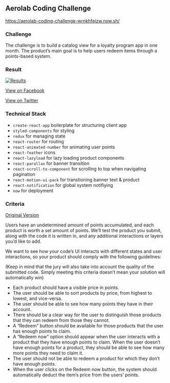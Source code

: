 ## Aerolab Coding Challenge

https://aerolab-coding-challenge-wrnkhfejzw.now.sh/

### Challenge

The challenge is to build a catalog view for a loyalty program app in one month. The product’s main goal is to help users redeem items through a points-based system.

### Result

[![Results](https://scontent.fsgn4-1.fna.fbcdn.net/v/t1.0-9/25994532_1642898255768580_4699177392102647295_n.png?oh=962c6fab9b63b1f0ff102714ff1420f6&oe=5B1CAFC3)](https://www.facebook.com/aerolab/photos/a.402968409761577.92961.114623045262783/1642898255768580/?type=3&theater)

[View on Facebook](https://www.facebook.com/aerolab/photos/a.402968409761577.92961.114623045262783/1642898255768580/?type=3&theater)

[View on Twitter](https://twitter.com/aerolab/status/946100876942262272)

### Technical Stack

* `create-react-app` boilerplate for structuring client app
* `styled-components` for styling
* `redux` for managing state
* `react-router` for routing
* `react-animated-number` for animating user points
* `react-feather` icons
* `react-lazyload` for lazy loading product components
* `react-parallax` for banner transition
* `react-scroll-to-component` for scrolling to top when navigating pagination
* `react-motion-ui-pack` for transtioning banner text & product
* `react-notification` for global system notifiying
* `now` for deployment

### Criteria

[Original Version](https://aerolab.co/coding-challenge-instructions)

Users have an undetermined amount of points accumulated, and each product is worth a set amount of points. We’ll test the product you submit, along with the code it is written in, and any additional interactions or layers you’d like to add.

We want to see how your code’s UI interacts with different states and user interactions, so your product should comply with the following guidelines:

(Keep in mind that the jury will also take into account the quality of the submitted code. Simply meeting this criteria doesn’t mean your solution will automatically win)

* Each product should have a visible price in points.
* The user should be able to sort products by price, from highest to lowest, and vice-versa.
* The user should be able to see how many points they have in their account.
* There should be a clear way for the user to distinguish those products that they can redeem from those they cannot.
* A “Redeem” button should be available for those products that the user has enough points to claim.
* A “Redeem now” option should appear when the user interacts with a product that they have enough points to claim.
  When the user doesn’t have enough points for a product, they should be able to see how many more points they need to claim it.
* The user should not be able to redeem a product for which they don’t have enough points.
* When the user clicks on the Redeem now button, the system should automatically deduct the item’s price from the users’ points.
